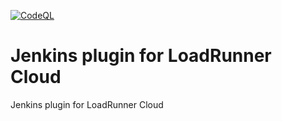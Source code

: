 [![CodeQL](https://github.com/MicroFocus/lrc-jk-plugin/actions/workflows/codeql-analysis.yml/badge.svg)](https://github.com/MicroFocus/lrc-jk-plugin/actions/workflows/codeql-analysis.yml)

# Jenkins plugin for LoadRunner Cloud

Jenkins plugin for LoadRunner Cloud
